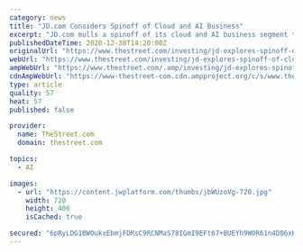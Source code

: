 ```yaml
---
category: news
title: "JD.com Considers Spinoff of Cloud and AI Business"
excerpt: "JD.com mulls a spinoff of its cloud and AI business segment to Jingdong Digits, a company in which it holds a minority stake."
publishedDateTime: 2020-12-30T14:20:00Z
originalUrl: "https://www.thestreet.com/investing/jd-explores-spinoff-of-cloud-and-ai-business"
webUrl: "https://www.thestreet.com/investing/jd-explores-spinoff-of-cloud-and-ai-business"
ampWebUrl: "https://www.thestreet.com/.amp/investing/jd-explores-spinoff-of-cloud-and-ai-business"
cdnAmpWebUrl: "https://www-thestreet-com.cdn.ampproject.org/c/s/www.thestreet.com/.amp/investing/jd-explores-spinoff-of-cloud-and-ai-business"
type: article
quality: 57
heat: 57
published: false

provider:
  name: TheStreet.com
  domain: thestreet.com

topics:
  - AI

images:
  - url: "https://content.jwplatform.com/thumbs/jbWUzoVg-720.jpg"
    width: 720
    height: 406
    isCached: true

secured: "6pRyLDG1BWOukxEbmjFDRsC9RCNMaS78IGmI9EFt67+BUEYh9W0R61n4D86xKpAMExPLx5110ZEkpn2AUSPYQ/G5DfKYUIxj4ujUrMp5PAloaeOkd8dV5/dGeT4OkX3zgGhiadsLzdYP4qIL7hvmvIIjN6hAFpLALshufnjZg+Th09d7bpyqwk6tV77D4RGCQ08EXML1o2ZtYtrF1V/0wJgBq+SanKfaNU/ORWMYztrz7VZ9Z7nDttTHT+rBrJskMK2d9RBbAVCbuU9SYEbuTGsGYWBqk+n4M/qhgnThxpdj3WPs+GwTuLvs4MIQRXJ3wd1RXUabDRiyjaODxkCLB/KPZIw30JGWaGU7J/9PtDE=;402bsYmI5wcfPGPsPkH9Lw=="
---
```


